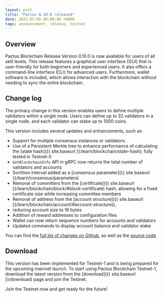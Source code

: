 ```yaml
---
layout: post
title: "Pactus 0.10.0 released"
date: 2023-05-08 00:00:00 +0000
tags: announcement, release, testnet
---
```


## Overview

Pactus Blockchain Release Version 0.10.0 is now available for users of all skill levels.
This release features a graphical user interface (GUI) that is user-friendly for both beginners and experienced users.
It also offers a command-line interface (CLI) for advanced users. Furthermore, wallet software is included,
which allows interaction with the blockchain without needing to sync the entire blockchain.

## Change log

The primary change in this version enables users to define multiple validators within a single node.
Users can define up to 32 validators in a single node, and each validator can stake up to 1000 coins.

This version includes several updates and enhancements, such as:

- Support for multiple consensus instances or validators.
- Use of a Persistent Merkle tree to enhance performance of calculating the
  [state hash]({{ site.baseurl }}/learn/blockchain/state-hash); fully tested in Testnet-0
- `GetBlockchainInfo` API in gRPC now returns the total number of validators and accounts
- Sortition interval added as a [consensus parameter]({{ site.baseurl }}/learn/consensus/parameters)
- Removal of committers from the [certificate]({{ site.baseurl }}/learn/blockchain/block/#block-certificate)
  hash, allowing for a fixed certificate size while increasing committee members
- Removal of address from the [account structure]({{ site.baseurl }}/learn/blockchain/account/#account-structure)),
- reducing account size to 16 bytes
- Addition of reward addresses to configuration files
- Wallet can now return sequence numbers for accounts and validators
- Updated commands to display account balance and validator stake

You can find the [full list of changes on Github](https://github.com/pactus-project/pactus/compare/v0.9.1...v0.10.0),
as well as the [source code](https://github.com/pactus-project/pactus/releases/tag/v0.10.0)

## Download

This version has been implemented for Testnet-1 and is being prepared for the upcoming mainnet launch.
To start using Pactus Blockchain Testnet-1, download the latest version from the
[download]({{ site.baseurl }}/download) page and join the Testnet.

Join the Testnet now and get ready for the future!
